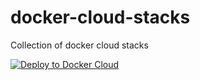 # docker-cloud-stacks
Collection of docker cloud stacks


[![Deploy to Docker Cloud](https://files.cloud.docker.com/images/deploy-to-dockercloud.svg)](https://cloud.docker.com/stack/deploy/?repo=<https://github.com/opt-systems/docker-cloud-stacks/tree/master/gitlab-omnibus>)
